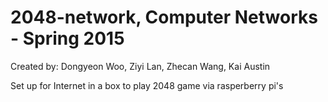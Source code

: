 # 2048-network, Computer Networks - Spring 2015

Created by: Dongyeon Woo, Ziyi Lan, Zhecan Wang, Kai Austin

Set up for Internet in a box to play 2048 game via rasperberry pi's
